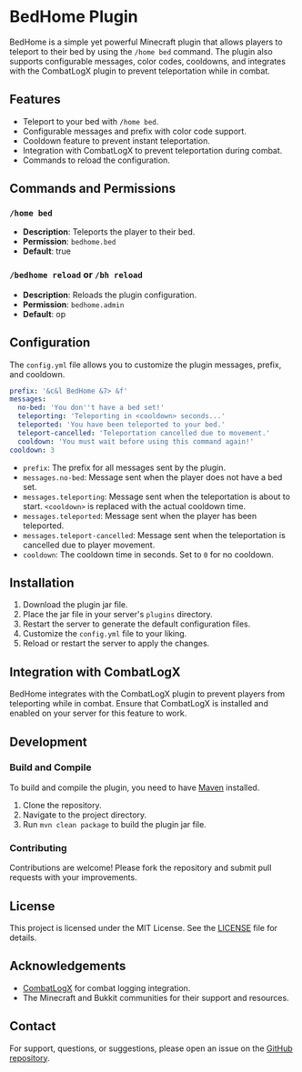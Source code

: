 # BedHome Plugin

BedHome is a simple yet powerful Minecraft plugin that allows players to teleport to their bed by using the `/home bed` command. The plugin also supports configurable messages, color codes, cooldowns, and integrates with the CombatLogX plugin to prevent teleportation while in combat.

## Features

- Teleport to your bed with `/home bed`.
- Configurable messages and prefix with color code support.
- Cooldown feature to prevent instant teleportation.
- Integration with CombatLogX to prevent teleportation during combat.
- Commands to reload the configuration.

## Commands and Permissions

### `/home bed`

- **Description**: Teleports the player to their bed.
- **Permission**: `bedhome.bed`
- **Default**: true

### `/bedhome reload` or `/bh reload`

- **Description**: Reloads the plugin configuration.
- **Permission**: `bedhome.admin`
- **Default**: op

## Configuration

The `config.yml` file allows you to customize the plugin messages, prefix, and cooldown.

```yaml
prefix: '&c&l BedHome &7> &f'
messages:
  no-bed: 'You don''t have a bed set!'
  teleporting: 'Teleporting in <cooldown> seconds...'
  teleported: 'You have been teleported to your bed.'
  teleport-cancelled: 'Teleportation cancelled due to movement.'
  cooldown: 'You must wait before using this command again!'
cooldown: 3 
```

- `prefix`: The prefix for all messages sent by the plugin.
- `messages.no-bed`: Message sent when the player does not have a bed set.
- `messages.teleporting`: Message sent when the teleportation is about to start. `<cooldown>` is replaced with the actual cooldown time.
- `messages.teleported`: Message sent when the player has been teleported.
- `messages.teleport-cancelled`: Message sent when the teleportation is cancelled due to player movement.
- `cooldown`: The cooldown time in seconds. Set to `0` for no cooldown.

## Installation

1. Download the plugin jar file.
2. Place the jar file in your server's `plugins` directory.
3. Restart the server to generate the default configuration files.
4. Customize the `config.yml` file to your liking.
5. Reload or restart the server to apply the changes.

## Integration with CombatLogX

BedHome integrates with the CombatLogX plugin to prevent players from teleporting while in combat. Ensure that CombatLogX is installed and enabled on your server for this feature to work.

## Development

### Build and Compile

To build and compile the plugin, you need to have [Maven](https://maven.apache.org/) installed.

1. Clone the repository.
2. Navigate to the project directory.
3. Run `mvn clean package` to build the plugin jar file.

### Contributing

Contributions are welcome! Please fork the repository and submit pull requests with your improvements.

## License

This project is licensed under the MIT License. See the [LICENSE](LICENSE) file for details.

## Acknowledgements

- [CombatLogX](https://www.spigotmc.org/resources/combatlogx.31689/) for combat logging integration.
- The Minecraft and Bukkit communities for their support and resources.

## Contact

For support, questions, or suggestions, please open an issue on the [GitHub repository](https://github.com/NOTBOOSTER/BedHome/issues).
